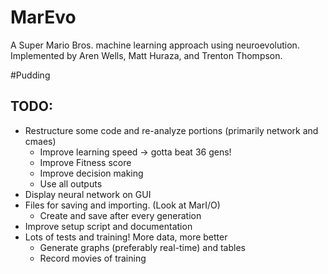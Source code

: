 # MarEvo
A Super Mario Bros. machine learning approach using neuroevolution. Implemented by Aren Wells, Matt Huraza, and Trenton Thompson.

#Pudding

## TODO:
- Restructure some code and re-analyze portions (primarily network and cmaes)
  - Improve learning speed -> gotta beat 36 gens!
  - Improve Fitness score
  - Improve decision making
  - Use all outputs
- Display neural network on GUI
- Files for saving and importing. (Look at MarI/O)
  - Create and save after every generation
- Improve setup script and documentation
- Lots of tests and training! More data, more better
  - Generate graphs (preferably real-time) and tables
  - Record movies of training

